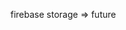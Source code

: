 [//]: # (Now let me briefly introduce the technical architecture and highlights of this application.)


[//]: # (Technical architecture:)
[//]: # (The application is developed using the Flutter framework to achieve cross-platform operation and support Android and iOS.)
[//]: # ()
[//]: # (SQLite is used for data storage to ensure that the gift data added by users is permanently saved and supports local retrieval and management.)
[//]: # ()
[//]: # (Images are stored on local devices, reducing reliance on the network and improving loading speed and user experience.)
[//]: # ()
[//]: # (Integrates the ChatGPT API, which handles chat functionality and returns real-time responses through Web API requests.)


[//]: # (Technical highlights:)
[//]: # (Random gift function: Combined with random data query of SQLite database, it can realize fast and non-duplicate gift recommendation.)
[//]: # ()
[//]: # (User-defined functions: Visual CRUD operations &#40;create, delete, modify and query&#41; provide users with high flexibility.)
[//]: # ()
[//]: # (Chatbox integration: Real-time interaction makes the application more intelligent and interesting.)


firebase storage => future